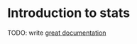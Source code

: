 # Introduction to stats

TODO: write [great documentation](http://jacobian.org/writing/great-documentation/what-to-write/)
